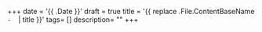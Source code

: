 +++
date = '{{ .Date }}'
draft = true
title = '{{ replace .File.ContentBaseName `-` ` ` | title }}'
tags= []
description= ""
+++